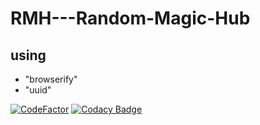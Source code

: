 # RMH---Random-Magic-Hub
## using
  - "browserify"
  - "uuid"

[![CodeFactor](https://www.codefactor.io/repository/github/curlearn/rmh---random-magic-hub/badge/main?s=2369509aa8f71e3e14bedbfd1f30e1db23aa3f70)](https://www.codefactor.io/repository/github/curlearn/rmh---random-magic-hub/overview/main)
[![Codacy Badge](https://app.codacy.com/project/badge/Grade/6f1c0697dc754d4ca8baad3f7818a730)](https://www.codacy.com/gh/CurLearn/RMH---Random-Magic-Hub/dashboard?utm_source=github.com&amp;utm_medium=referral&amp;utm_content=CurLearn/RMH---Random-Magic-Hub&amp;utm_campaign=Badge_Grade)
